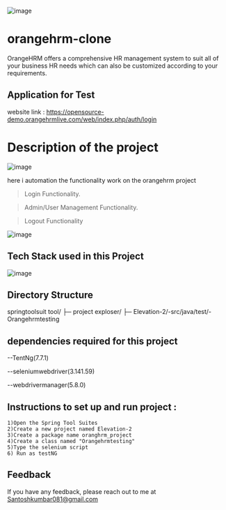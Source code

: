 ![image](https://github.com/santoshHkumbar/Evaluation_Submission_-santosh-./assets/172264565/33ebd4df-5a9b-49bd-93f4-aa6e9bf384b5)


# orangehrm-clone
OrangeHRM offers a comprehensive HR management system to suit all of your business HR needs which can also be customized according to your requirements.

## Application for Test
website  link : https://opensource-demo.orangehrmlive.com/web/index.php/auth/login

# Description of the project
![image](https://github.com/santoshHkumbar/Evaluation_Submission_-santosh-./assets/172264565/729b5a78-5bc1-472e-8a6b-2658f3f3348d)

here i automation the functionality work on the orangehrm project

>Login Functionality.

>Admin/User Management Functionality.

>Logout Functionality

![image](https://github.com/santoshHkumbar/Evaluation_Submission_-santosh-./assets/172264565/3e3aabde-273b-436b-a71d-91d981d7b64f)

## Tech Stack used in this Project
![image](https://github.com/santoshHkumbar/Evaluation_Submission_-santosh-./assets/172264565/21540c36-0a58-4191-900b-94ac98fee857)







## Directory Structure
springtoolsuit tool/ ├─ project exploser/ ├─ Elevation-2/-src/java/test/-Orangehrmtesting

##  dependencies  required for this project
--TentNg(7.7.1)

--seleniumwebdriver(3.141.59)

--webdrivermanager(5.8.0)


##  Instructions to set up and run project : 
    1)Open the Spring Tool Suites
    2)Create a new project named Elevation-2
    3)Create a package name oranghrm_project
    4)Create a class named "Orangehrmtesting"
    5)Type the selenium script 
    6) Run as testNG


## Feedback
If you have any feedback, please reach out to me at Santoshkumbar081@gmail.com



